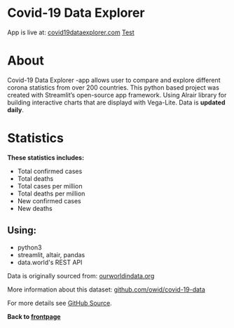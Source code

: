 # Covid-19 Data Explorer
App is live at: [covid19dataexplorer.com](https://www.covid19dataexplorer.com/)
<a href="https://www.covid19dataexplorer.com/?raw=true" target="_blank">Test</a>

# About
Covid-19 Data Explorer -app allows user to compare and explore different corona statistics from over 200 countries.
This python based project was created with Streamlit’s open-source app framework.
Using Alrair library for building interactive charts that are displayd with Vega-Lite. Data is **updated daily**.

# Statistics
**These statistics includes:**
* Total confirmed cases
* Total deaths
* Total cases per million  
* Total deaths per million
* New confirmed cases
* New deaths

## Using:
* python3
* streamlit, altair, pandas
* data.world's REST API

Data is originally sourced from: [ourworldindata.org](https://ourworldindata.org/coronavirus-source-data)  
  
More information about this dataset: [github.com/owid/covid-19-data](https://github.com/owid/covid-19-data/tree/master/public/data)

For more details see [GitHub Source](https://github.com/kurval/COVID-19-Data-Explorer).  
  
**Back to [frontpage](https://kurval.github.io/)**
